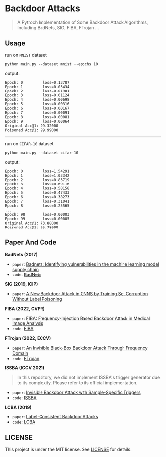 # Backdoor Attacks
> A Pytroch Implementation of Some Backdoor Attack Algorithms, Including BadNets, SIG, FIBA, FTrojan ...

## Usage

run on `MNIST` dataset
```
python main.py --dataset mnist --epochs 10
```

output:
```
Epoch: 0         loss=0.13787
Epoch: 1         loss=0.03434
Epoch: 2         loss=0.01981
Epoch: 3         loss=0.01124
Epoch: 4         loss=0.00698
Epoch: 5         loss=0.00316
Epoch: 6         loss=0.00167
Epoch: 7         loss=0.00091
Epoch: 8         loss=0.00081
Epoch: 9         loss=0.00064
Original Acc@1: 99.32000
Poisoned Acc@1: 99.99000
```

---

run on `CIFAR-10` dataset
```
python main.py --dataset cifar-10
```

output:
```
Epoch: 0         loss=1.54291
Epoch: 1         loss=1.03342
Epoch: 2         loss=0.83719
Epoch: 3         loss=0.69116
Epoch: 4         loss=0.58158
Epoch: 5         loss=0.47433
Epoch: 6         loss=0.38273
Epoch: 7         loss=0.31041
Epoch: 8         loss=0.25565
...
Epoch: 98        loss=0.00003
Epoch: 99        loss=0.00005
Original Acc@1: 73.88000
Poisoned Acc@1: 95.78000
```

## Paper And Code
**BadNets (2017)**
- `paper`: [Badnets: Identifying vulnerabilities in the machine learning model supply chain](https://arxiv.org/abs/1708.06733)
- `code`: [BadNets](https://github.com/Kooscii/BadNets)

**SIG (2019, ICIP)**
- `paper`: [A New Backdoor Attack in CNNS by Training Set Corruption Without Label Poisoning](https://arxiv.org/abs/1902.11237)

**FIBA (2022, CVPR)**
- `paper`: [FIBA: Frequency-Injection Based Backdoor Attack in Medical Image Analysis](https://arxiv.org/abs/2112.01148)
- `code`: [FIBA](https://github.com/HazardFY/FIBA)

**FTrojan (2022, ECCV)**
- `paper`: [An Invisible Black-Box Backdoor Attack Through Frequency Domain](https://link.springer.com/chapter/10.1007/978-3-031-19778-9_23)
- `code`: [FTrojan](https://github.com/SoftWiser-group/FTrojan)

**ISSBA (ICCV 2021)**
> In this repository, we did not implement ISSBA's trigger generator due to its complexity. Please refer to its official implementation.

- `paper`: [Invisible Backdoor Attack with Sample-Specific Triggers
](http://openaccess.thecvf.com/content/ICCV2021/html/Li_Invisible_Backdoor_Attack_With_Sample-Specific_Triggers_ICCV_2021_paper.html)
- `code`: [ISSBA](https://github.com/yuezunli/ISSBA)

**LCBA (2019)**
- `paper`: [Label-Consistent Backdoor Attacks](https://arxiv.org/abs/1912.02771)
- `code`: [LCBA](https://github.com/MadryLab/label-consistent-backdoor-code)

## LICENSE
This project is under the MIT license. See [LICENSE](LICENSE) for details.